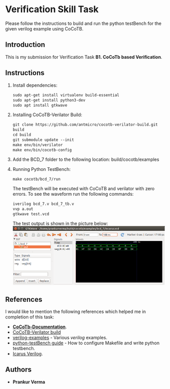 # Verification Skill Task

Please follow the instructions to build and run the python testBench for the given verilog example using CoCoTB.

## Introduction

This is my submission for Verification Task **B1. CoCoTb based Verification**.

## Instructions

1. Install dependencies:

   ```
   sudo apt-get install virtualenv build-essential
   sudo apt-get install python3-dev
   sudo apt install gtkwave

   ```

2. Installing CoCoTB-Verilator Build:

   ```
   git clone https://github.com/antmicro/cocotb-verilator-build.git build
   cd build
   git submodule update --init
   make env/bin/verilator
   make env/bin/cocotb-config
   ```

3. Add the BCD_7 folder to the following location:
   build/cocotb/examples

4. Running Python TestBench:
   ```
   make cocotb/bcd_7/run

   ```
   The testBench will be executed with CoCoTB and verilator with zero errors. To see the waveform run the following commands:
   ```
   iverilog bcd_7.v bcd_7_tb.v
   vvp a.out
   gtkwave test.vcd

   ```
   
   The test output is shown in the picture below:
   ![BCD_7 waveform](img/gtk_waveform.png)


## References

I would like to mention the following references which helped me in completion of this task:

  * **[CoCoTb-Documentation](https://readthedocs.org/projects/cocotb/downloads/pdf/latest/)**.
  * [CoCoTB-Verilator build](https://github.com/antmicro/cocotb-verilator-build.)
  * [verilog-examples](https://gitlab.com/jjchico/verilog-examples/) - Various *verilog* examples.
  * [python-testBench guide](https://www.youtube.com/watch?v=DtzD2UM-Dzg) - How to configure Makefile and write python testbench.
  * [Icarus Verilog](http://iverilog.icarus.com/).

## Authors

  * **Prankur Verma**
